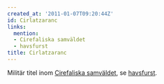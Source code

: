 ```yaml
---
created_at: '2011-01-07T09:20:44Z'
id: Cirlatzaranc
links:
  mention:
  - Cirefaliska samväldet
  - havsfurst
title: Cirlatzaranc
---
```


Militär titel inom [Cirefaliska samväldet], se [havsfurst].

  [Cirefaliska samväldet]: Cirefaliska_samväldet
  [havsfurst]: havsfurst
